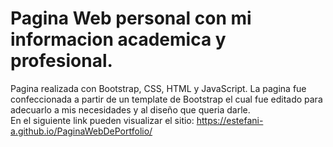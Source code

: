 # Pagina Web personal con mi informacion academica y profesional.

Pagina realizada con Bootstrap, CSS, HTML y JavaScript. La pagina fue confeccionada a partir de un template de Bootstrap el cual fue editado para adecuarlo a mis necesidades y al diseño que queria darle. <br>
En el siguiente link pueden visualizar el sitio: https://estefani-a.github.io/PaginaWebDePortfolio/
